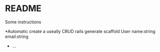 # README

Some instructions

*Automatic create a useally CRUD
rails generate scaffold User name:string email:string

* ...
